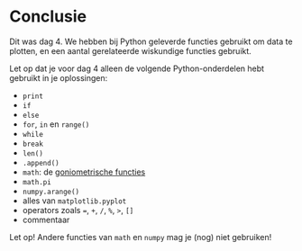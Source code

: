 # Conclusie

Dit was dag 4. We hebben bij Python geleverde functies gebruikt om data te plotten, en een aantal gerelateerde wiskundige functies gebruikt.

Let op dat je voor dag 4 alleen de volgende Python-onderdelen hebt gebruikt in je oplossingen:

- `print`
- `if`
- `else`
- `for`, `in` en `range()`
- `while`
- `break`
- `len()`
- `.append()`
- `math`: de [goniometrische functies](https://docs.python.org/2/library/math.html#trigonometric-functions)
- `math.pi`
- `numpy.arange()`
- alles van `matplotlib.pyplot`
- operators zoals `=`, `+`, `/`, `%`, `>`, `[]`
- commentaar

Let op! Andere functies van `math` en `numpy` mag je (nog) niet gebruiken!
